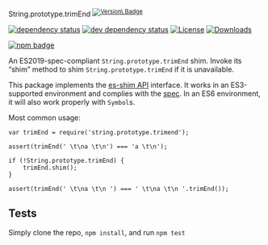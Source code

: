 String.prototype.trimEnd <sup>[![Version\ Badge](https://vb.teelaun.ch/es-shims/String.prototype.trimEnd.svg)](https://npmjs.com/package/string.prototype.trimend)</sup>

[![dependency status](https://david-dm.org/es-shims/String.prototype.trimEnd.svg)](https://david-dm.org/es-shims/String.prototype.trimEnd) [![dev dependency status](https://david-dm.org/es-shims/String.prototype.trimEnd/dev-status.svg)](https://david-dm.org/es-shims/String.prototype.trimEnd#info=devDependencies) [![License](https://img.shields.io/npm/l/string.prototype.trimend.svg)](LICENSE) [![Downloads](https://img.shields.io/npm/dm/string.prototype.trimend.svg)](https://npm-stat.com/charts.html?package=string.prototype.trimend)

[![npm badge](https://nodei.co/npm/string.prototype.trimend.png?downloads=true&stars=true)](https://npmjs.com/package/string.prototype.trimend)

An ES2019-spec-compliant `String.prototype.trimEnd` shim. Invoke its “shim” method to shim `String.prototype.trimEnd` if it is unavailable.

This package implements the [es-shim API](https://github.com/es-shims/api) interface. It works in an ES3-supported environment and complies with the [spec](https://www.ecma-international.org/ecma-262/6.0/#sec-object.assign). In an ES6 environment, it will also work properly with `Symbol`s.

Most common usage:

    var trimEnd = require('string.prototype.trimend');

    assert(trimEnd(' \t\na \t\n') === 'a \t\n');

    if (!String.prototype.trimEnd) {
        trimEnd.shim();
    }

    assert(trimEnd(' \t\na \t\n ') === ' \t\na \t\n '.trimEnd());

Tests
-----

Simply clone the repo, `npm install`, and run `npm test`
